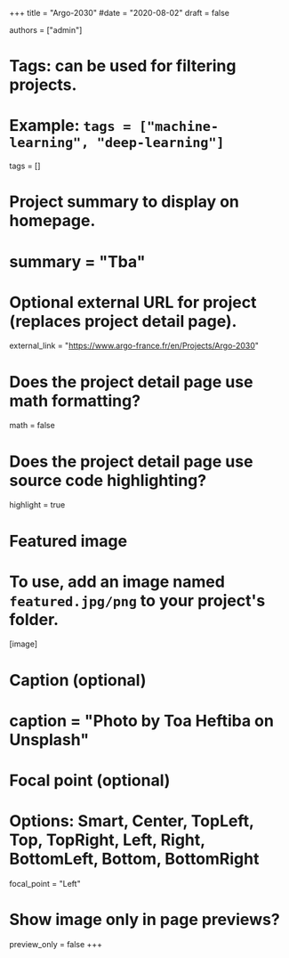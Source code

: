 
+++
title = "Argo-2030"
#date = "2020-08-02"
draft = false

authors = ["admin"]

# Tags: can be used for filtering projects.
# Example: `tags = ["machine-learning", "deep-learning"]`
tags = []

# Project summary to display on homepage.
# summary = "Tba"

# Optional external URL for project (replaces project detail page).
external_link = "https://www.argo-france.fr/en/Projects/Argo-2030"

# Does the project detail page use math formatting?
math = false

# Does the project detail page use source code highlighting?
highlight = true

# Featured image
# To use, add an image named `featured.jpg/png` to your project's folder. 
[image]
  # Caption (optional)
  # caption = "Photo by Toa Heftiba on Unsplash"

  # Focal point (optional)
  # Options: Smart, Center, TopLeft, Top, TopRight, Left, Right, BottomLeft, Bottom, BottomRight
  focal_point = "Left"

  # Show image only in page previews?
  preview_only = false
+++

